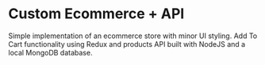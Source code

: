 # Custom Ecommerce + API
Simple implementation of an ecommerce store with minor UI styling.
Add To Cart functionality using Redux and products API built with NodeJS and a local MongoDB database.
